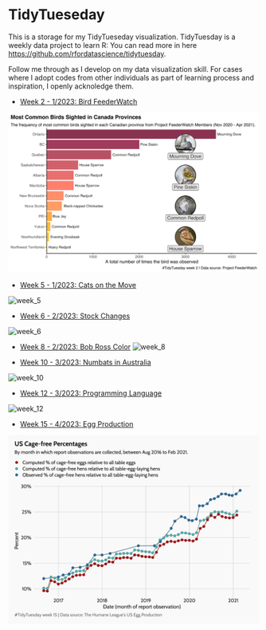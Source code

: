 # TidyTueseday
This is a storage for my TidyTueseday visualization. TidyTuesday is a weekly data project to learn R: You can read more in here https://github.com/rfordatascience/tidytuesday. 

Follow me through as I develop on my data visualization skill. For cases where I adopt codes from other individuals as part of learning process and inspiration, I openly acknoledge them.

 * [Week 2 - 1/2023: Bird FeederWatch](https://github.com/lovingtheo/tidytuesdays/tree/main/rmarkdown/1%20W2%20Bird%20Watch)

![week_2](https://github.com/lovingtheo/tidytuesdays/blob/main/rmarkdown/1%20W2%20Bird%20Watch/week_2.png?raw=true)
 
 * [Week 5 - 1/2023: Cats on the Move](https://github.com/lovingtheo/tidytuesdays/tree/main/rmarkdown/1%20W5%20UK%20Cats)

![week_5](https://github.com/lovingtheo/tidytueseday/blob/main/rmarkdown/1%20W5%20UK%20Cats/week_5.png?raw=true)

 * [Week 6 - 2/2023: Stock Changes](https://github.com/lovingtheo/tidytuesdays/tree/main/rmarkdown/2%20W6%20Big%20Tech%20Stock)

![week_6](https://github.com/lovingtheo/tidytueseday/blob/main/rmarkdown/2%20W6%20Big%20Tech%20Stock/week_6.png?raw=true)

* [Week 8 - 2/2023: Bob Ross Color](https://github.com/lovingtheo/tidytuesdays/tree/main/rmarkdown/%202%20W8%20Bob%20Ross)
![week_8](https://github.com/lovingtheo/tidytueseday/blob/main/rmarkdown/%202%20W8%20Bob%20Ross/week_8.png?raw=true)

 * [Week 10 - 3/2023: Numbats in Australia](https://github.com/lovingtheo/tidytuesdays/tree/main/rmarkdown/3%20W10%20Numbat)

![week_10](https://github.com/lovingtheo/tidytueseday/blob/main/rmarkdown/3%20W10%20Numbat/week%2010.png?raw=true)

* [Week 12 - 3/2023: Programming Language](https://github.com/lovingtheo/tidytuesdays/tree/main/rmarkdown/3%20W12%20Language)

![week_12](https://github.com/lovingtheo/tidytueseday/blob/main/rmarkdown/3%20W12%20Language/p1.png?raw=true)

* [Week 15 - 4/2023: Egg Production](https://github.com/lovingtheo/tidytuesdays/tree/main/rmarkdown/4%20W15%20Egg%20Production)

![week_1](https://github.com/lovingtheo/tidytuesdays/blob/main/rmarkdown/4%20W15%20Egg%20Production/week_15.png?raw=true)
